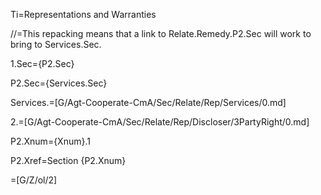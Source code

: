 Ti=Representations and Warranties

//=This repacking means that a link to Relate.Remedy.P2.Sec will work to bring to Services.Sec.

1.Sec={P2.Sec}

P2.Sec={Services.Sec}

Services.=[G/Agt-Cooperate-CmA/Sec/Relate/Rep/Services/0.md]

2.=[G/Agt-Cooperate-CmA/Sec/Relate/Rep/Discloser/3PartyRight/0.md]

P2.Xnum={Xnum}.1

P2.Xref=Section {P2.Xnum}

=[G/Z/ol/2]